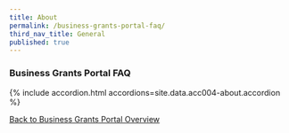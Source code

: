 ```yaml
---
title: About
permalink: /business-grants-portal-faq/
third_nav_title: General
published: true
---
```


### Business Grants Portal FAQ

{% include accordion.html accordions=site.data.acc004-about.accordion %}

[Back to Business Grants Portal Overview](/business-grants-portal/)